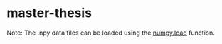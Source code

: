 # master-thesis

Note: The .npy data files can be loaded using the [numpy.load](https://numpy.org/doc/stable/reference/generated/numpy.load.html) function.
